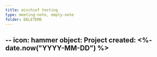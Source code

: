 ```yaml
---
title: mischief testing
type: meeting-note, empty-note
folder: DELETEME
---
```

--
icon: hammer
object: Project
created: <%- date.now("YYYY-MM-DD") %>
--
